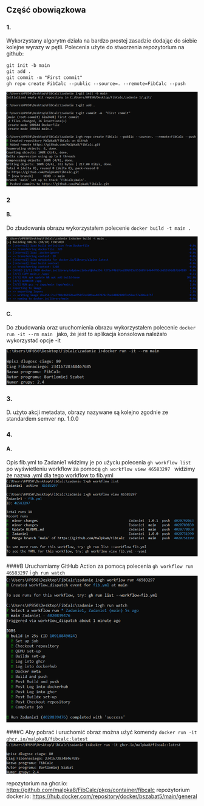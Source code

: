 ## Część obowiązkowa
### 1. 
Wykorzystany algorytm działa na bardzo prostej zasadzie dodając do siebie kolejne wyrazy w pętli. Polecenia użyte do stworzenia repozytorium na github:
```
git init -b main
git add .
git commit -m "First commit"
gh repo create FibCalc --public --source=. --remote=FibCalc --push
```
![zad1a](obrazy/Zadanie1.png)
### 2


#### B. 
Do zbudowania obrazu wykorzystałem polecenie  ```docker build -t main .```

![zad2b](obrazy/Zadanie2_b.png)

#### C. 
Do zbudowania oraz uruchomienia obrazu wykorzystałem polecenie ```docker run -it --rm main ``` jako, że jest to aplikacja konsolowa należało wykorzystać opcje -it

![zad2c](obrazy/Zadanie2_c.png)

### 3.
D. użyto akcji metadata, obrazy nazywane są kolejno zgodnie ze standardem semver np. 1.0.0

### 4.
#### A.
Opis fib.yml to Zadanie1 widzimy je po użyciu polecenia ```gh workflow list``` po wyświetleniu workflow za pomocą ```gh workflow view 46583297 ``` widzimy że nazwa .yml dla tego workflow to fib.yml
![zad4a](obrazy/Zadanie4_a.png)

####B
Uruchamiamy GitHub Action za pomocą polecenia ```gh workflow run 46583297``` i ```gh run watch```
![zad4b](obrazy/Zadanie4_b.png)

####C
Aby pobrać i uruchomić obraz można użyć komendy ```docker run -it ghcr.io/malpka8/fibcalc:latest```
![zad4c](obrazy/Zadanie4_c.png)

repozytorium na ghcr.io: https://github.com/malpka8/FibCalc/pkgs/container/fibcalc
repozytorium docker.io: https://hub.docker.com/repository/docker/bszabat5/main/general
